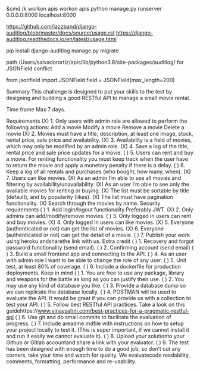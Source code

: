 &cmd /k workon apis
workon apis
python manage.py runserver 0.0.0.0:8000
localhost:8000



https://github.com/jazzband/django-auditlog/blob/master/docs/source/usage.rst
https://django-auditlog.readthedocs.io/en/latest/usage.html

pip install django-auditlog
manage.py migrate


path /Users/salvadorortiz/apis/lib/python3.8/site-packages/auditlog/ for JSONField conflict

from jsonfield import JSONField
field = JSONField(max_length=200)





Summary
This challenge is designed to put your skills to the test by designing and building a good RESTful API to manage a small movie rental.

Time frame
    Max 7 days.

Requirements
    (X) 1. Only users with admin role are allowed to perform the following actions:
        Add a movie
        Modify a movie
        Remove a movie
        Delete a movie
    (X) 2. Movies must have a title, description, at least one image, stock, rental price, sale price and availability.
    (X) 3. Availability is a field of movies, which may only be modified by an admin role.
    (X) 4. Save a log of the title, rental price and sale price updates for a movie.
    ( ) 5. Users can rent and buy a movie. For renting functionality you must keep track when the user have to return the movie and apply a monetary penalty if there is a delay.
    ( ) 6. Keep a log of all rentals and purchases (who bought, how many, when).
    (X) 7. Users can like movies.
    (X) As an admin I’m able to see all movies and filtering by availability/unavailability.
    (X) As an user I’m able to see only the available movies for renting or buying.
    (X) The list must be sortable by title (default), and by popularity (likes).
    (X) The list must have pagination functionality.
    (X) Search through the movies by name.
Security requirements
    ( ) 1. Add login/logout functionality.Preferably JWT.
    (X) 2. Only admins can add/modify/remove movies.
    ( ) 3. Only logged in users can rent and buy movies.
    (X) 4. Only logged in users can like movies.
    (X) 5. Everyone (authenticated or not) can get the list of movies.
    (X) 6. Everyone (authenticated or not) can get the detail of a movie.
    ( ) 7. Publish your work using heroku andsharethe link with us.
Extra credit
    ( ) 1. Recovery and forgot password functionality (send email).
    ( ) 2. Confirming account (send email)
    ( ) 3. Build a small frontend app and connecting to the API.
    ( ) 4. As an user with admin role I want to be able to change the role of any user.
    ( ) 5. Unit test, at least 80% of coverage.
    ( ) 6. Include a dockerfile for production deployments.
Keep in mind
    ( ) 1. You are free to use any package, library and weapons for the battle as long as you can justify their use.
    ( ) 2. You may use any kind of database you like.
    ( ) 3. Provide a database dump so we can replicate the database locally.
    ( ) 4. POSTMAN will be used to evaluate the API. It would be great if you can provide us with a collection to test your API.
    ( ) 5. Follow best RESTful API practices. Take a look on this guidehttps://www.vinaysahni.com/best-practices-for-a-pragmatic-restful-api
    ( ) 6. Use git and do small commits to facilitate the evaluation of progress.
    ( ) 7. Include areadme.mdfile with instructions on how to setup your project locally to test it. (This is super important, if we cannot install it and run it easily we cannot evaluate it).
    ( ) 8. Upload your solutionto your Github or Gitlab accountand share a link with your evaluator.
    ( ) 9. The test has been designed with enough time to do a good job, so don’t cut any corners, take your time and watch for quality. We evaluatecode readability, comments, formatting, performance and re-usability.

